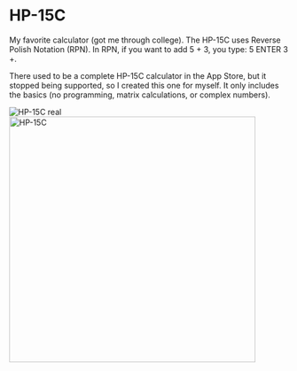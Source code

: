 # HP-15C

My favorite calculator (got me through college).  The HP-15C uses Reverse Polish Notation (RPN).
In RPN, if you want to add 5 + 3, you type: 5 ENTER 3 +.

There used to be a complete HP-15C calculator in the App Store, but it stopped being supported,
so I created this one for myself.  It only includes the basics (no programming, matrix calculations,
or complex numbers).

![HP-15C real](https://github.com/InvaderZim62/HP-15C/assets/34785252/735b87c2-83e4-4166-8e8f-c491a5797939)
&nbsp;&nbsp;&nbsp;&nbsp;&nbsp;
<img width="444" alt="HP-15C" src="https://github.com/InvaderZim62/HP-15C/assets/34785252/dbde09fc-d7fa-49a3-b39d-e69471f035ff">
